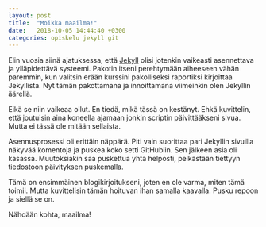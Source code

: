 ```yaml
---
layout: post
title:  "Moikka maailma!"
date:   2018-10-05 14:44:40 +0300
categories: opiskelu jekyll git
---
```

Elin vuosia siinä ajatuksessa, että [Jekyll](https://jekyllrb.com/) olisi jotenkin vaikeasti asennettava ja ylläpidettävä systeemi. Pakotin itseni perehtymään aiheeseen vähän paremmin, kun valitsin erään kurssini pakolliseksi raportiksi kirjoittaa Jekyllista. Nyt tämän pakottamana ja innoittamana viimeinkin olen Jekyllin äärellä.

Eikä se niin vaikeaa ollut. En tiedä, mikä tässä on kestänyt. Ehkä kuvittelin, että joutuisin aina koneella ajamaan jonkin scriptin päivittääkseni sivua. Mutta ei tässä ole mitään sellaista.

Asennusprosessi oli erittäin näppärä. Piti vain suorittaa pari Jekyllin sivuilla näkyvää komentoja ja puskea koko setti GitHubiin. Sen jälkeen asia oli kasassa. Muutoksiakin saa puskettua yhtä helposti, pelkästään tiettyyn tiedostoon päivityksen puskemalla.

Tämä on ensimmäinen blogikirjoitukseni, joten en ole varma, miten tämä toimii. Mutta kuvittelisin tämän hoituvan ihan samalla kaavalla. Pusku repoon ja siellä se on.

Nähdään kohta, maailma!